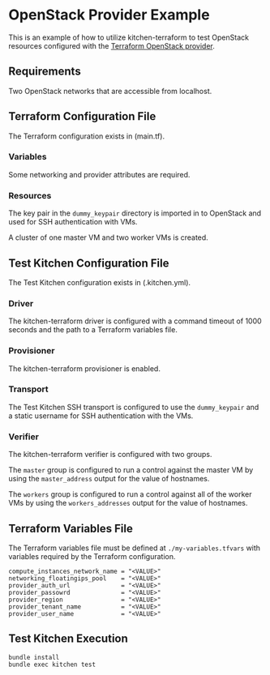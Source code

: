 # OpenStack Provider Example

This is an example of how to utilize kitchen-terraform to test OpenStack
resources configured with the [Terraform OpenStack provider].

## Requirements

Two OpenStack networks that are accessible from localhost.

## Terraform Configuration File

The Terraform configuration exists in (main.tf).

### Variables

Some networking and provider attributes are required.

### Resources

The key pair in the `dummy_keypair` directory is imported in to
OpenStack and used for SSH authentication with VMs.

A cluster of one master VM and two worker VMs is created.

## Test Kitchen Configuration File

The Test Kitchen configuration exists in (.kitchen.yml).

### Driver

The kitchen-terraform driver is configured with a command timeout of
1000 seconds and the path to a Terraform variables file.

### Provisioner

The kitchen-terraform provisioner is enabled.

### Transport

The Test Kitchen SSH transport is configured to use the `dummy_keypair`
and a static username for SSH authentication with the VMs.

### Verifier

The kitchen-terraform verifier is configured with two groups.

The `master` group is configured to run a control against the master VM
by using the `master_address` output for the value of hostnames.

The `workers` group is configured to run a control against all of the
worker VMs by using the `workers_addresses` output for the value of
hostnames.

## Terraform Variables File

The Terraform variables file must be defined at `./my-variables.tfvars`
with variables required by the Terraform configuration.

```hcl
compute_instances_network_name = "<VALUE>"
networking_floatingips_pool    = "<VALUE>"
provider_auth_url              = "<VALUE>"
provider_passowrd              = "<VALUE>"
provider_region                = "<VALUE>"
provider_tenant_name           = "<VALUE>"
provider_user_name             = "<VALUE>"
```

## Test Kitchen Execution

```
bundle install
bundle exec kitchen test
```

[Terraform OpenStack provider]: https://www.terraform.io/docs/providers/openstack/index.html
